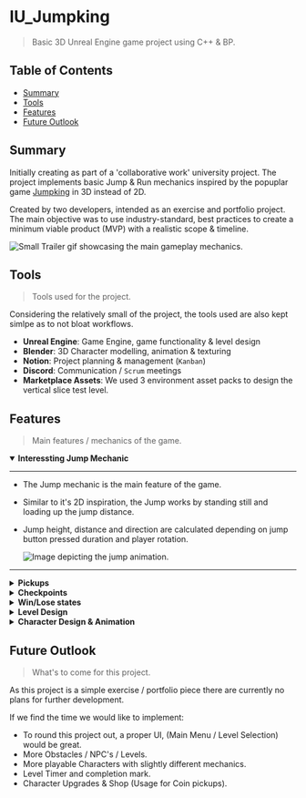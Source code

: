 # IU_Jumpking

> Basic 3D Unreal Engine game project using C++ & BP.

## Table of Contents
- [Summary](#summary)
- [Tools](#tools)
- [Features](#features)
- [Future Outlook](#future-outlook)

## Summary

Initially creating as part of a 'collaborative work' university project.
The project implements basic Jump & Run mechanics inspired by the popuplar game [Jumpking](https://store.steampowered.com/app/1061090/Jump_King/) in 3D instead of 2D.

Created by two developers, intended as an exercise and portfolio project. The main objective was to use industry-standard, best practices to create a minimum viable product (MVP) with a realistic scope & timeline.

![Small Trailer gif showcasing the main gameplay mechanics.](Docs/img/sunflower_mvp_gameplay.gif)

## Tools

> Tools used for the project.

Considering the relatively small of the project, the tools used are also kept simlpe as to not bloat workflows.

- **Unreal Engine**: Game Engine, game functionality & level design
- **Blender**: 3D Character modelling, animation & texturing
- **Notion**: Project planning & management (`Kanban`)
- **Discord**: Communication / `Scrum` meetings
- **Marketplace Assets**: We used 3 environment asset packs to design the vertical slice test level.

## Features

> Main features / mechanics of the game.

<details open>
<summary><strong>Interessting Jump Mechanic</strong></summary>

---

- The Jump mechanic is the main feature of the game.
- Similar to it's 2D inspiration, the Jump works by standing still and loading up the jump distance.
- Jump height, distance and direction are calculated depending on jump button pressed duration and player rotation. 

  ![Image depicting the jump animation.](Docs/img/PresentationScreenshot_5.png)

---

</details>

<details>
<summary><strong>Pickups</strong></summary>

---

- Pickups can be found anywhere in the level.
- Pickups are a simple base class which can be derived from easily. 
- As of now there are 3 different pickup types: Coins, Health, Keys.

  ![Image depicting a Coin pickups.](Docs/img/PresentationScreenshot_4.png)

---

</details>

<details>
<summary><strong>Checkpoints</strong></summary>

---

- Checkpoints are activated by colliding with them. 
- They will be set the respawn point of the player.
- Unless the player runs out of `Lives` they will respawn there.
- Checkpoints will play an animation & spawn VFX on activation.

  ![Image depicting a level checkpoint.](Docs/img/PresentationScreenshot_3.png)

---

</details>

<details>
<summary><strong>Win/Lose states</strong></summary>

---

-  **Win Condition**: Reach the the `Goal`.
  - In the vertical slice level (see below), there is a goal object at the top of the hill.
  - Colliding with said object will result in the player's victory.
- **Lose Condition**: Lose all your `Lives`.
  - The player has 3 `Lives`.
  - `Lives` can be lost by colliding with any `Obstacle` placed in the level.
  - They may also be recovered by collecting a Health `Pickup`.


  ![](Docs/img/PresentationScreenshot_1.png)

---

</details>

<details>
<summary><strong>Level Design</strong></summary>

---

- The Level design was planned using [Greyboxing](https://dev.epicgames.com/documentation/en-us/fortnite/greyboxing-in-unreal-editor-for-fortnite).
- Then realized using 3 Assets packs for the sky/water & environment.
- The main character and all obstacles, such as spikes, hammers, fireballs, etc. we're self-created.
  - Most of these are not in the vertical slice level yet as they were created at a later point.
  ![](Docs/img/PresentationScreenshot_6.png)

---

</details>

<details>
<summary><strong>Character Design & Animation</strong></summary>

---

- Neither developer is an artist, thus the design & animations of the character were kept simple enough to be realizable for a programmer.
- Should still be slightly better than 'programmer art'! *(hopefully)*
  
  ![](Docs/img/PresentationScreenshot_7.png)

---

</details>

## Future Outlook

> What's to come for this project.

As this project is a simple exercise / portfolio piece there are currently no plans for further development.

If we find the time we would like to implement:
- To round this project out, a proper UI, (Main Menu / Level Selection) would be great.
- More Obstacles / NPC's / Levels.
- More playable Characters with slightly different mechanics.
- Level Timer and completion mark.
- Character Upgrades & Shop (Usage for Coin pickups).
